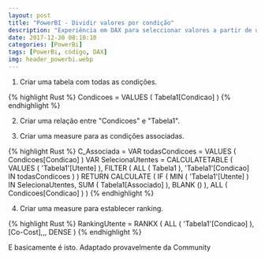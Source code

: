 ```yaml
---
layout: post
title: "PowerBI - Dividir valores por condição"
description: "Experiência em DAX para seleccionar valores a partir de um slicer."
date: 2017-12-30 08:10:10
categories: [PowerBi]
tags: [PowerBi, código, DAX]
img: header_powerbi.webp
---
```


1. Criar uma tabela com todas as condições.

{% highlight Rust %}
Condicoes =
VALUES ( Tabela1[Condicao] )
{% endhighlight %}

2. Criar uma relação entre "Condicoes" e "Tabela1".

3. Criar uma measure para as condições associadas.

{% highlight Rust %}
C_Associada =
VAR todasCondicoes =
    VALUES ( Condicoes[Condicao] )
VAR SelecionaUtentes =
    CALCULATETABLE (
        VALUES ( 'Tabela1'[Utente] ),
        FILTER ( ALL ( Tabela1 ), 'Tabela1'[Condicao] IN todasCondicoes )
    )
RETURN
    CALCULATE (
        IF (
            MIN ( 'Tabela1'[Utente] ) IN SelecionaUtentes,
            SUM ( Tabela1[Associado] ),
            BLANK ()
        ),
        ALL ( Condicoes[Condicao] )
    )
{% endhighlight %}

4. Criar uma measure para establecer ranking.

{% highlight Rust %}
RankingUtente =
RANKX ( ALL ( 'Tabela1'[Condicao] ), [Co-Cost],,, DENSE )
{% endhighlight %}


E basicamente é isto. Adaptado provavelmente da Community
